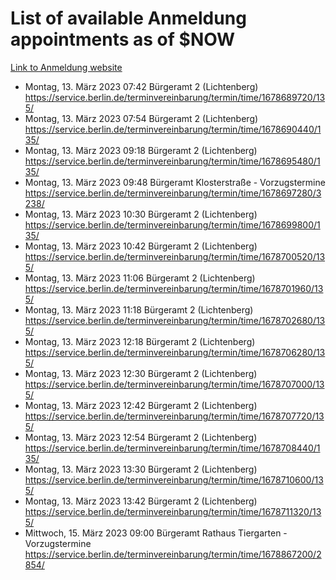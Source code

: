# List of available Anmeldung appointments as of $NOW
[Link to Anmeldung website](https://service.berlin.de/terminvereinbarung/termin/tag.php?termin=1&anliegen[]=120686&dienstleisterlist=122210,122217,327316,122219,327312,122227,327314,122231,327346,122243,327348,122254,122252,329742,122260,329745,122262,329748,122271,327278,122273,327274,122277,327276,330436,122280,327294,122282,327290,122284,327292,122291,327270,122285,327266,122286,327264,122296,327268,150230,329760,122297,327286,122294,327284,122312,329763,122314,329775,122304,327330,122311,327334,122309,327332,317869,122281,327352,122279,329772,122283,122276,327324,122274,327326,122267,329766,122246,327318,122251,327320,122257,327322,122208,327298,122226,327300&herkunft=http%3A%2F%2Fservice.berlin.de%2Fdienstleistung%2F120686%2F)
- Montag, 13. März 2023 07:42 Bürgeramt 2 (Lichtenberg) https://service.berlin.de/terminvereinbarung/termin/time/1678689720/135/
- Montag, 13. März 2023 07:54 Bürgeramt 2 (Lichtenberg) https://service.berlin.de/terminvereinbarung/termin/time/1678690440/135/
- Montag, 13. März 2023 09:18 Bürgeramt 2 (Lichtenberg) https://service.berlin.de/terminvereinbarung/termin/time/1678695480/135/
- Montag, 13. März 2023 09:48 Bürgeramt Klosterstraße - Vorzugstermine https://service.berlin.de/terminvereinbarung/termin/time/1678697280/3238/
- Montag, 13. März 2023 10:30 Bürgeramt 2 (Lichtenberg) https://service.berlin.de/terminvereinbarung/termin/time/1678699800/135/
- Montag, 13. März 2023 10:42 Bürgeramt 2 (Lichtenberg) https://service.berlin.de/terminvereinbarung/termin/time/1678700520/135/
- Montag, 13. März 2023 11:06 Bürgeramt 2 (Lichtenberg) https://service.berlin.de/terminvereinbarung/termin/time/1678701960/135/
- Montag, 13. März 2023 11:18 Bürgeramt 2 (Lichtenberg) https://service.berlin.de/terminvereinbarung/termin/time/1678702680/135/
- Montag, 13. März 2023 12:18 Bürgeramt 2 (Lichtenberg) https://service.berlin.de/terminvereinbarung/termin/time/1678706280/135/
- Montag, 13. März 2023 12:30 Bürgeramt 2 (Lichtenberg) https://service.berlin.de/terminvereinbarung/termin/time/1678707000/135/
- Montag, 13. März 2023 12:42 Bürgeramt 2 (Lichtenberg) https://service.berlin.de/terminvereinbarung/termin/time/1678707720/135/
- Montag, 13. März 2023 12:54 Bürgeramt 2 (Lichtenberg) https://service.berlin.de/terminvereinbarung/termin/time/1678708440/135/
- Montag, 13. März 2023 13:30 Bürgeramt 2 (Lichtenberg) https://service.berlin.de/terminvereinbarung/termin/time/1678710600/135/
- Montag, 13. März 2023 13:42 Bürgeramt 2 (Lichtenberg) https://service.berlin.de/terminvereinbarung/termin/time/1678711320/135/
- Mittwoch, 15. März 2023 09:00 Bürgeramt Rathaus Tiergarten - Vorzugstermine https://service.berlin.de/terminvereinbarung/termin/time/1678867200/2854/
